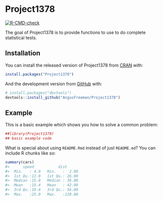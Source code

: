 
<!-- README.md is generated from README.Rmd. Please edit that file -->

# Project1378

<!-- badges: start -->

[![R-CMD-check](https://github.com/AngusFreeman/Project1378/workflows/R-CMD-check/badge.svg)](https://github.com/AngusFreeman/Project1378/actions)
<!-- badges: end -->

The goal of Project1378 is to provide functions to use to do complete
statistical tests.

## Installation

You can install the released version of Project1378 from
[CRAN](https://CRAN.R-project.org) with:

``` r
install.packages("Project1378")
```

And the development version from [GitHub](https://github.com/) with:

``` r
# install.packages("devtools")
devtools::install_github("AngusFreeman/Project1378")
```

## Example

This is a basic example which shows you how to solve a common problem:

``` r
##library(Project1378)
## basic example code
```

What is special about using `README.Rmd` instead of just `README.md`?
You can include R chunks like so:

``` r
summary(cars)
#>      speed           dist       
#>  Min.   : 4.0   Min.   :  2.00  
#>  1st Qu.:12.0   1st Qu.: 26.00  
#>  Median :15.0   Median : 36.00  
#>  Mean   :15.4   Mean   : 42.98  
#>  3rd Qu.:19.0   3rd Qu.: 56.00  
#>  Max.   :25.0   Max.   :120.00
```
